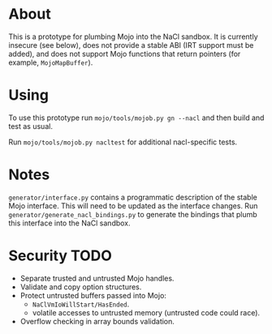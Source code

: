 About
=====

This is a prototype for plumbing Mojo into the NaCl sandbox.  It is
currently insecure (see below), does not provide a stable ABI (IRT
support must be added), and does not support Mojo functions that
return pointers (for example, `MojoMapBuffer`).


Using
=====

To use this prototype run `mojo/tools/mojob.py gn --nacl` and then build
and test as usual.

Run `mojo/tools/mojob.py nacltest` for additional nacl-specific tests.


Notes
=====

`generator/interface.py` contains a programmatic description of the
stable Mojo interface.  This will need to be updated as the interface
changes.  Run `generator/generate_nacl_bindings.py` to generate the
bindings that plumb this interface into the NaCl sandbox.


Security TODO
=============

* Separate trusted and untrusted Mojo handles.
* Validate and copy option structures.
* Protect untrusted buffers passed into Mojo:
  * `NaClVmIoWillStart/HasEnded`.
  * volatile accesses to untrusted memory (untrusted code could race).
* Overflow checking in array bounds validation.

